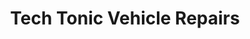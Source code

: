 ---
title: "Tech Tonic Vehicle Repairs"
url: /derby/tech-tonic-vehicle-repairs/
shop: Autowerkstatt
---